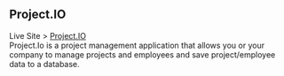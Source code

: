 ## Project.IO
Live Site > [Project.IO](https://pma-application.herokuapp.com/) <br/>
Project.Io is a project management application that allows you or your company to manage projects and employees and save project/employee data to a database.
